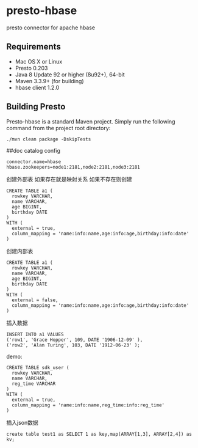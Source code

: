 # presto-hbase
presto connector for apache hbase

## Requirements

* Mac OS X or Linux
* Presto 0.203
* Java 8 Update 92 or higher (8u92+), 64-bit
* Maven 3.3.9+ (for building)
* hbase client 1.2.0
## Building Presto

Presto-hbase is a standard Maven project. Simply run the following command from the project root directory:

    ./mvn clean package -DskipTests

##doc
catalog config
```
connector.name=hbase
hbase.zookeepers=node1:2181,node2:2181,node3:2181
```

创建外部表  如果存在就是映射关系  如果不存在则创建
```
CREATE TABLE a1 (
  rowkey VARCHAR,
  name VARCHAR,
  age BIGINT,
  birthday DATE
)
WITH (
  external = true,
  column_mapping = 'name:info:name,age:info:age,birthday:info:date'
)
```
创建内部表
```
CREATE TABLE a1 (
  rowkey VARCHAR,
  name VARCHAR,
  age BIGINT,
  birthday DATE
)
WITH (
  external = false,
  column_mapping = 'name:info:name,age:info:age,birthday:info:date'
)
```

插入数据
```
INSERT INTO a1 VALUES
('row1', 'Grace Hopper', 109, DATE '1906-12-09' ),
('row2', 'Alan Turing', 103, DATE '1912-06-23' );
```

demo:
```
CREATE TABLE sdk_user (
  rowkey VARCHAR,
  name VARCHAR,
  reg_time VARCHAR
)
WITH (
  external = true,
  column_mapping = 'name:info:name,reg_time:info:reg_time'
)
```
插入json数据
```
create table test1 as SELECT 1 as key,map(ARRAY[1,3], ARRAY[2,4]) as kv;
```
